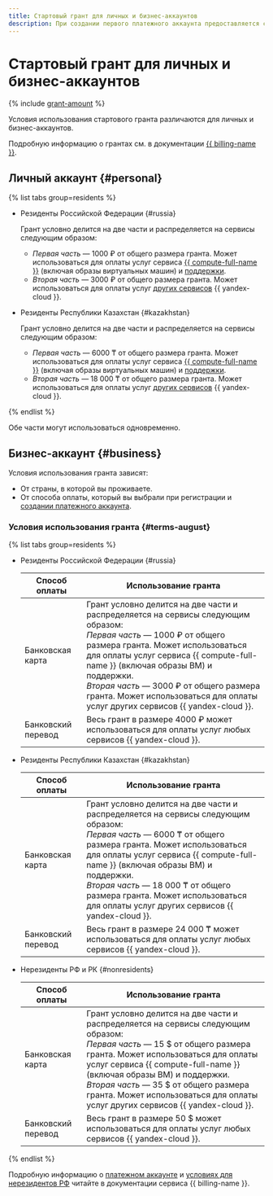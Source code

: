 ```yaml
---
title: Стартовый грант для личных и бизнес-аккаунтов
description: При создании первого платежного аккаунта предоставляется стартовый грант. Стартовый грант может быть выдан физическому или юридическому лицу только один раз, если ранее вы никогда не приобретали услуг {{ yandex-cloud }} и не активировали пробный период.
---
```


# Стартовый грант для личных и бизнес-аккаунтов

{% include [grant-amount](_includes/grant-amount.md) %}


Условия использования стартового гранта различаются для личных и бизнес-аккаунтов.


Подробную информацию о грантах см. в документации [{{ billing-name }}](../billing/concepts/bonus-account.md).


## Личный аккаунт {#personal}


{% list tabs group=residents %}

- Резиденты Российской Федерации {#russia}

  Грант условно делится на две части и распределяется на сервисы следующим образом:
  * _Первая часть_ — 1000 ₽ от общего размера гранта. Может использоваться для оплаты услуг сервиса [{{ compute-full-name }}](/services/compute) (включая образы виртуальных машин) и [поддержки](../support/overview.md).
  * _Вторая часть_ — 3000 ₽ от общего размера гранта. Может использоваться для оплаты услуг [других сервисов](../overview/concepts/services.md) {{ yandex-cloud }}.

- Резиденты Республики Казахстан {#kazakhstan}

  Грант условно делится на две части и распределяется на сервисы следующим образом:
  * _Первая часть_ — 6000 ₸ от общего размера гранта. Может использоваться для оплаты услуг сервиса [{{ compute-full-name }}](/services/compute) (включая образы виртуальных машин) и [поддержки](../support/overview.md).
  * _Вторая часть_ — 18 000 ₸ от общего размера гранта. Может использоваться для оплаты услуг [других сервисов](../overview/concepts/services.md) {{ yandex-cloud }}.

{% endlist %}



Обе части могут использоваться одновременно.


## Бизнес-аккаунт {#business}


Условия использования гранта зависят:
* От страны, в которой вы проживаете.
* От способа оплаты, который вы выбрали при регистрации и [создании платежного аккаунта](../billing/quickstart/index.md).


### Условия использования гранта {#terms-august}


{% list tabs group=residents %}

- Резиденты Российской Федерации {#russia}

  | Способ оплаты      | Использование гранта|
  |--------------------|---|
  | Банковская карта   | Грант условно делится на две части и распределяется на сервисы следующим образом:<br>_Первая часть_ — 1000 ₽ от общего размера гранта. Может использоваться для оплаты услуг сервиса {{ compute-full-name }} (включая образы ВМ) и поддержки.<br>_Вторая часть_ — 3000 ₽ от общего размера гранта. Может использоваться для оплаты услуг других сервисов {{ yandex-cloud }}.|
  | Банковский перевод | Весь грант в размере 4000 ₽ может использоваться для оплаты услуг любых сервисов {{ yandex-cloud }}.|

- Резиденты Республики Казахстан {#kazakhstan}

  | Способ оплаты | Использование гранта|
  |--------------------|---|
  | Банковская карта   | Грант условно делится на две части и распределяется на сервисы следующим образом:<br>_Первая часть_ — 6000 ₸ от общего размера гранта. Может использоваться для оплаты услуг сервиса {{ compute-full-name }} (включая образы ВМ) и поддержки.<br>_Вторая часть_ — 18 000 ₸ от общего размера гранта. Может использоваться для оплаты услуг других сервисов {{ yandex-cloud }}. |
  | Банковский перевод | Весь грант в размере 24 000 ₸ может использоваться для оплаты услуг любых сервисов {{ yandex-cloud }}.|

- Нерезиденты РФ и РК {#nonresidents}

  | Способ оплаты      | Использование гранта|
  |--------------------|---|
  | Банковская карта   | Грант условно делится на две части и распределяется на сервисы следующим образом:<br>_Первая часть_ — 15 $ от общего размера гранта. Может использоваться для оплаты услуг сервиса {{ compute-full-name }} (включая образы ВМ) и поддержки.<br>_Вторая часть_ — 35 $ от общего размера гранта. Может использоваться для оплаты услуг других сервисов {{ yandex-cloud }}.|
  | Банковский перевод | Весь грант в размере 50 $ может использоваться для оплаты услуг любых сервисов {{ yandex-cloud }}.|

{% endlist %}



Подробную информацию о [платежном аккаунте](../billing/concepts/billing-account.md) и [условиях для нерезидентов РФ](../billing/qa/non-resident.md) читайте в документации сервиса {{ billing-name }}.

